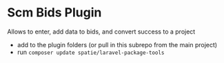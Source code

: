 # Scm Bids Plugin
Allows to enter, add data to bids, and convert success to a project

* add to the plugin folders (or pull in this subrepo from the main project)
* run `composer update spatie/laravel-package-tools`

